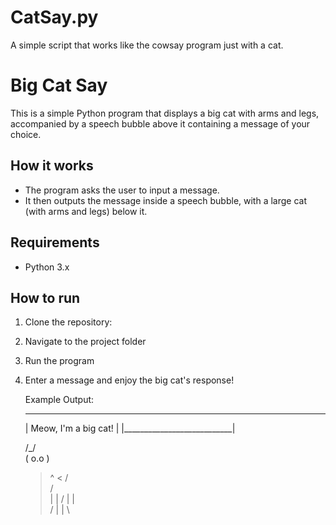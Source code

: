 # CatSay.py
A simple script that works like the cowsay program just with a cat.

# Big Cat Say

This is a simple Python program that displays a big cat with arms and legs, accompanied by a speech bubble above it containing a message of your choice.

## How it works
- The program asks the user to input a message.
- It then outputs the message inside a speech bubble, with a large cat (with arms and legs) below it.

## Requirements
- Python 3.x

## How to run
1. Clone the repository:
2. Navigate to the project folder
3. Run the program
4. Enter a message and enjoy the big cat's response!

    Example Output:

    ___________________________
   | Meow, I'm a big cat!      |
   |___________________________|
 
      /\_/\
     ( o.o ) 
      > ^ <
    /       \
   /         \
  |           |
 /  |       |  \
/   |       |   \
